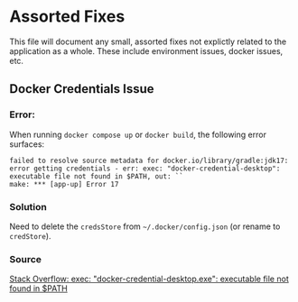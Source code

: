 # Assorted Fixes
This file will document any small, assorted fixes not explictly related to the application as a whole. These include environment issues, docker issues, etc.
## Docker Credentials Issue
### Error: 
When running `docker compose up` or `docker build`, the following error surfaces: 

```
failed to resolve source metadata for docker.io/library/gradle:jdk17: error getting credentials - err: exec: "docker-credential-desktop": executable file not found in $PATH, out: ``
make: *** [app-up] Error 17
```

### Solution
Need to delete the `credsStore` from `~/.docker/config.json` (or rename to `credStore`). 

### Source
[Stack Overflow: exec: "docker-credential-desktop.exe": executable file not found in $PATH](https://stackoverflow.com/questions/65896681/exec-docker-credential-desktop-exe-executable-file-not-found-in-path)